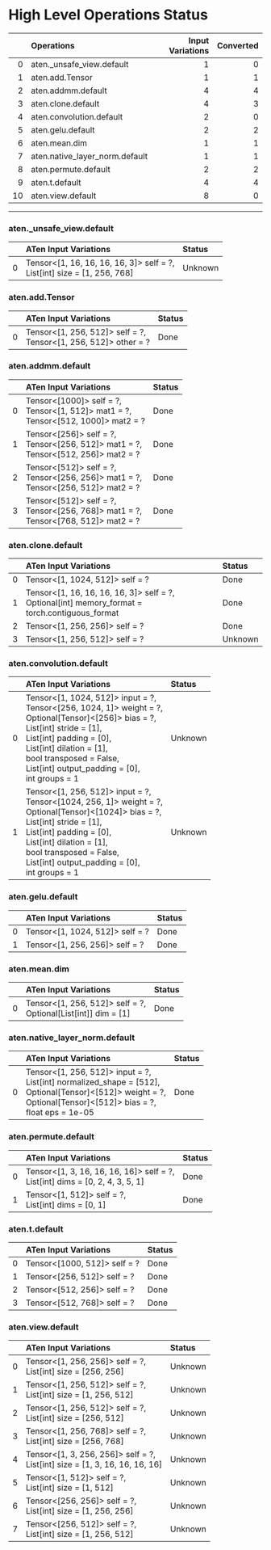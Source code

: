 # High Level Operations Status
|    | Operations                     |   Input Variations |   Converted |
|---:|:-------------------------------|-------------------:|------------:|
|  0 | aten._unsafe_view.default      |                  1 |           0 |
|  1 | aten.add.Tensor                |                  1 |           1 |
|  2 | aten.addmm.default             |                  4 |           4 |
|  3 | aten.clone.default             |                  4 |           3 |
|  4 | aten.convolution.default       |                  2 |           0 |
|  5 | aten.gelu.default              |                  2 |           2 |
|  6 | aten.mean.dim                  |                  1 |           1 |
|  7 | aten.native_layer_norm.default |                  1 |           1 |
|  8 | aten.permute.default           |                  2 |           2 |
|  9 | aten.t.default                 |                  4 |           4 |
| 10 | aten.view.default              |                  8 |           0 |
***
### aten._unsafe_view.default
|    | ATen Input Variations                                                      | Status   |
|---:|:---------------------------------------------------------------------------|:---------|
|  0 | Tensor<[1, 16, 16, 16, 16, 3]> self = ?,<br>List[int] size = [1, 256, 768] | Unknown  |
### aten.add.Tensor
|    | ATen Input Variations                                              | Status   |
|---:|:-------------------------------------------------------------------|:---------|
|  0 | Tensor<[1, 256, 512]> self = ?,<br>Tensor<[1, 256, 512]> other = ? | Done     |
### aten.addmm.default
|    | ATen Input Variations                                                                  | Status   |
|---:|:---------------------------------------------------------------------------------------|:---------|
|  0 | Tensor<[1000]> self = ?,<br>Tensor<[1, 512]> mat1 = ?,<br>Tensor<[512, 1000]> mat2 = ? | Done     |
|  1 | Tensor<[256]> self = ?,<br>Tensor<[256, 512]> mat1 = ?,<br>Tensor<[512, 256]> mat2 = ? | Done     |
|  2 | Tensor<[512]> self = ?,<br>Tensor<[256, 256]> mat1 = ?,<br>Tensor<[256, 512]> mat2 = ? | Done     |
|  3 | Tensor<[512]> self = ?,<br>Tensor<[256, 768]> mat1 = ?,<br>Tensor<[768, 512]> mat2 = ? | Done     |
### aten.clone.default
|    | ATen Input Variations                                                                             | Status   |
|---:|:--------------------------------------------------------------------------------------------------|:---------|
|  0 | Tensor<[1, 1024, 512]> self = ?                                                                   | Done     |
|  1 | Tensor<[1, 16, 16, 16, 16, 3]> self = ?,<br>Optional[int] memory_format = torch.contiguous_format | Done     |
|  2 | Tensor<[1, 256, 256]> self = ?                                                                    | Done     |
|  3 | Tensor<[1, 256, 512]> self = ?                                                                    | Unknown  |
### aten.convolution.default
|    | ATen Input Variations                                                                                                                                                                                                                                                             | Status   |
|---:|:----------------------------------------------------------------------------------------------------------------------------------------------------------------------------------------------------------------------------------------------------------------------------------|:---------|
|  0 | Tensor<[1, 1024, 512]> input = ?,<br>Tensor<[256, 1024, 1]> weight = ?,<br>Optional[Tensor]<[256]> bias = ?,<br>List[int] stride = [1],<br>List[int] padding = [0],<br>List[int] dilation = [1],<br>bool transposed = False,<br>List[int] output_padding = [0],<br>int groups = 1 | Unknown  |
|  1 | Tensor<[1, 256, 512]> input = ?,<br>Tensor<[1024, 256, 1]> weight = ?,<br>Optional[Tensor]<[1024]> bias = ?,<br>List[int] stride = [1],<br>List[int] padding = [0],<br>List[int] dilation = [1],<br>bool transposed = False,<br>List[int] output_padding = [0],<br>int groups = 1 | Unknown  |
### aten.gelu.default
|    | ATen Input Variations           | Status   |
|---:|:--------------------------------|:---------|
|  0 | Tensor<[1, 1024, 512]> self = ? | Done     |
|  1 | Tensor<[1, 256, 256]> self = ?  | Done     |
### aten.mean.dim
|    | ATen Input Variations                                            | Status   |
|---:|:-----------------------------------------------------------------|:---------|
|  0 | Tensor<[1, 256, 512]> self = ?,<br>Optional[List[int]] dim = [1] | Done     |
### aten.native_layer_norm.default
|    | ATen Input Variations                                                                                                                                                    | Status   |
|---:|:-------------------------------------------------------------------------------------------------------------------------------------------------------------------------|:---------|
|  0 | Tensor<[1, 256, 512]> input = ?,<br>List[int] normalized_shape = [512],<br>Optional[Tensor]<[512]> weight = ?,<br>Optional[Tensor]<[512]> bias = ?,<br>float eps = 1e-05 | Done     |
### aten.permute.default
|    | ATen Input Variations                                                           | Status   |
|---:|:--------------------------------------------------------------------------------|:---------|
|  0 | Tensor<[1, 3, 16, 16, 16, 16]> self = ?,<br>List[int] dims = [0, 2, 4, 3, 5, 1] | Done     |
|  1 | Tensor<[1, 512]> self = ?,<br>List[int] dims = [0, 1]                           | Done     |
### aten.t.default
|    | ATen Input Variations        | Status   |
|---:|:-----------------------------|:---------|
|  0 | Tensor<[1000, 512]> self = ? | Done     |
|  1 | Tensor<[256, 512]> self = ?  | Done     |
|  2 | Tensor<[512, 256]> self = ?  | Done     |
|  3 | Tensor<[512, 768]> self = ?  | Done     |
### aten.view.default
|    | ATen Input Variations                                                         | Status   |
|---:|:------------------------------------------------------------------------------|:---------|
|  0 | Tensor<[1, 256, 256]> self = ?,<br>List[int] size = [256, 256]                | Unknown  |
|  1 | Tensor<[1, 256, 512]> self = ?,<br>List[int] size = [1, 256, 512]             | Unknown  |
|  2 | Tensor<[1, 256, 512]> self = ?,<br>List[int] size = [256, 512]                | Unknown  |
|  3 | Tensor<[1, 256, 768]> self = ?,<br>List[int] size = [256, 768]                | Unknown  |
|  4 | Tensor<[1, 3, 256, 256]> self = ?,<br>List[int] size = [1, 3, 16, 16, 16, 16] | Unknown  |
|  5 | Tensor<[1, 512]> self = ?,<br>List[int] size = [1, 512]                       | Unknown  |
|  6 | Tensor<[256, 256]> self = ?,<br>List[int] size = [1, 256, 256]                | Unknown  |
|  7 | Tensor<[256, 512]> self = ?,<br>List[int] size = [1, 256, 512]                | Unknown  |

